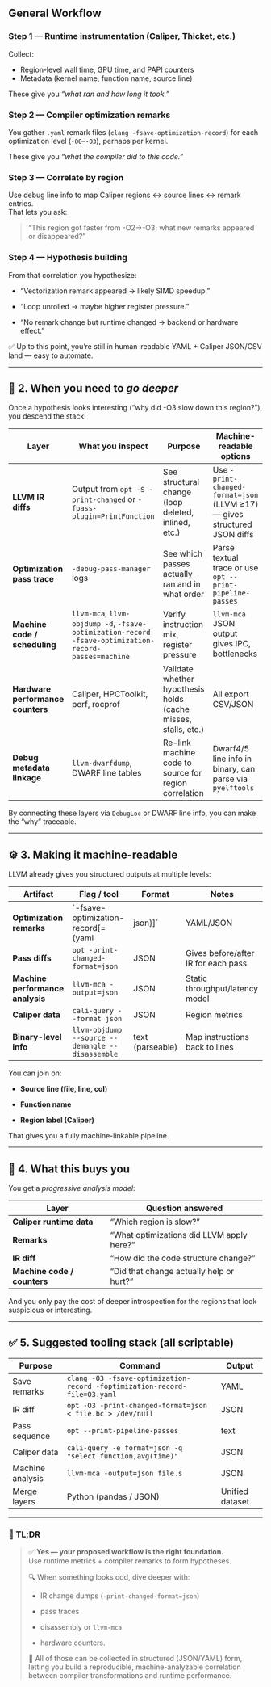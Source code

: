 
## General Workflow

### Step 1 — **Runtime instrumentation (Caliper, Thicket, etc.)**
Collect:
- Region-level wall time, GPU time, and PAPI counters
- Metadata (kernel name, function name, source line)
    

These give you _“what ran and how long it took.”_

### Step 2 — **Compiler optimization remarks**

You gather `.yaml` remark files (`clang -fsave-optimization-record`) for each optimization level (`-O0`–`-O3`), perhaps per kernel.

These give you _“what the compiler did to this code.”_

### Step 3 — **Correlate by region**

Use debug line info to map Caliper regions ↔ source lines ↔ remark entries.  
That lets you ask:

> “This region got faster from -O2→-O3; what new remarks appeared or disappeared?”

### Step 4 — **Hypothesis building**

From that correlation you hypothesize:

- “Vectorization remark appeared → likely SIMD speedup.”
    
- “Loop unrolled → maybe higher register pressure.”
    
- “No remark change but runtime changed → backend or hardware effect.”
    

✅ Up to this point, you’re still in human-readable YAML + Caliper JSON/CSV land — easy to automate.

---

## 🧠 2. When you need to _go deeper_

Once a hypothesis looks interesting (“why did -O3 slow down this region?”), you descend the stack:

|Layer|What you inspect|Purpose|Machine-readable options|
|---|---|---|---|
|**LLVM IR diffs**|Output from `opt -S -print-changed` or `-fpass-plugin=PrintFunction`|See structural change (loop deleted, inlined, etc.)|Use `-print-changed-format=json` (LLVM ≥17) — gives structured JSON diffs|
|**Optimization pass trace**|`-debug-pass-manager` logs|See which passes actually ran and in what order|Parse textual trace or use `opt --print-pipeline-passes`|
|**Machine code / scheduling**|`llvm-mca`, `llvm-objdump -d`, `-fsave-optimization-record -fsave-optimization-record-passes=machine`|Verify instruction mix, register pressure|`llvm-mca` JSON output gives IPC, bottlenecks|
|**Hardware performance counters**|Caliper, HPCToolkit, perf, rocprof|Validate whether hypothesis holds (cache misses, stalls, etc.)|All export CSV/JSON|
|**Debug metadata linkage**|`llvm-dwarfdump`, DWARF line tables|Re-link machine code to source for region correlation|Dwarf4/5 line info in binary, can parse via `pyelftools`|

By connecting these layers via `DebugLoc` or DWARF line info, you can make the “why” traceable.

---

## ⚙️ 3. Making it machine-readable

LLVM already gives you structured outputs at multiple levels:

|Artifact|Flag / tool|Format|Notes|
|---|---|---|---|
|**Optimization remarks**|`-fsave-optimization-record[={yaml|json}]`|YAML/JSON|
|**Pass diffs**|`opt -print-changed-format=json`|JSON|Gives before/after IR for each pass|
|**Machine performance analysis**|`llvm-mca -output=json`|JSON|Static throughput/latency model|
|**Caliper data**|`cali-query --format json`|JSON|Region metrics|
|**Binary-level info**|`llvm-objdump --source --demangle --disassemble`|text (parseable)|Map instructions back to lines|

You can join on:

- **Source line (file, line, col)**
    
- **Function name**
    
- **Region label (Caliper)**
    

That gives you a fully machine-linkable pipeline.

---

## 🧩 4. What this buys you

You get a _progressive analysis model_:

|Layer|Question answered|
|---|---|
|**Caliper runtime data**|“Which region is slow?”|
|**Remarks**|“What optimizations did LLVM apply here?”|
|**IR diff**|“How did the code structure change?”|
|**Machine code / counters**|“Did that change actually help or hurt?”|

And you only pay the cost of deeper introspection for the regions that look suspicious or interesting.

---

## ✅ 5. Suggested tooling stack (all scriptable)

|Purpose|Command|Output|
|---|---|---|
|Save remarks|`clang -O3 -fsave-optimization-record -foptimization-record-file=O3.yaml`|YAML|
|IR diff|`opt -O3 -print-changed-format=json < file.bc > /dev/null`|JSON|
|Pass sequence|`opt --print-pipeline-passes`|text|
|Caliper data|`cali-query -e format=json -q "select function,avg(time)"`|JSON|
|Machine analysis|`llvm-mca -output=json file.s`|JSON|
|Merge layers|Python (pandas / JSON)|Unified dataset|

---

### 🧠 TL;DR

> ✅ **Yes — your proposed workflow is the right foundation.**  
> Use runtime metrics + compiler remarks to form hypotheses.
> 
> 🔍 When something looks odd, dive deeper with:
> 
> - IR change dumps (`-print-changed-format=json`)
>     
> - pass traces
>     
> - disassembly or `llvm-mca`
>     
> - hardware counters.
>     
> 
> 💾 All of those can be collected in structured (JSON/YAML) form, letting you build a reproducible, machine-analyzable correlation between compiler transformations and runtime performance.